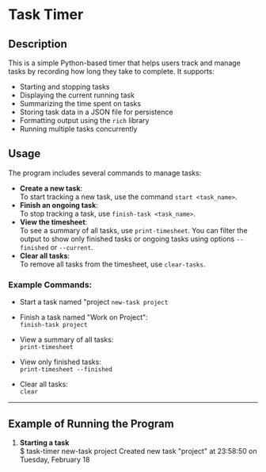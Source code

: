 # Task Timer

## Description
This is a simple Python-based timer that helps users track and manage tasks by recording how long they take to complete. It supports:
- Starting and stopping tasks
- Displaying the current running task
- Summarizing the time spent on tasks
- Storing task data in a JSON file for persistence
- Formatting output using the `rich` library
- Running multiple tasks concurrently

## Usage

The program includes several commands to manage tasks:

- **Create a new task**:  
  To start tracking a new task, use the command `start <task_name>`.
- **Finish an ongoing task**:  
  To stop tracking a task, use `finish-task <task_name>`.
- **View the timesheet**:  
  To see a summary of all tasks, use `print-timesheet`. You can filter the output to show only finished tasks or ongoing tasks using options `--finished` or `--current`.
- **Clear all tasks**:  
  To remove all tasks from the timesheet, use `clear-tasks`.

### Example Commands:
- Start a task named "project
  `new-task project`
  
- Finish a task named "Work on Project":  
  `finish-task project`
  
- View a summary of all tasks:  
  `print-timesheet`
  
- View only finished tasks:  
  `print-timesheet --finished`
  
- Clear all tasks:  
  `clear`

---

## Example of Running the Program

1. **Starting a task**  
   $ task-timer new-task project
   Created new task "project" at 23:58:50 on Tuesday, February 18
